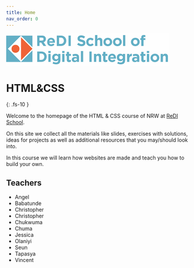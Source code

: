 ```yaml
---
title: Home
nav_order: 0
---
```


![ReDI School](redi_banner.png)
# HTML&CSS
{: .fs-10 }

Welcome to the homepage of the HTML & CSS course of NRW at [ReDI School](https://www.redi-school.org).

On this site we collect all the materials like slides, exercises with solutions, ideas for projects
as well as additional resources that you may/should look into.

In this course we will learn how websites are made and teach you how to build your own.

## Teachers

* Angel
* Babatunde
* Christopher
* Christopher
* Chukwuma
* Chuma
* Jessica
* Olaniyi
* Seun
* Tapasya
* Vincent
